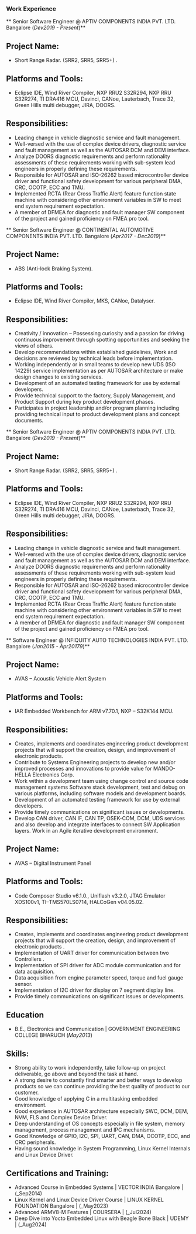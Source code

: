 ### Work Experience
** Senior Software Engineer @ APTIV COMPONENTS INDIA PVT. LTD. Bangalore (_Dev2019 - Present_)**
## Project Name:
- Short Range Radar. (SRR2, SRR5, SRR5+) .
## Platforms and Tools:
- Eclipse IDE, Wind River Compiler, NXP RRU2 S32R294, NXP RRU S32R274, TI DRA416 MCU, Davinci, CANoe, Lauterbach, Trace 32, Green Hills multi debugger, JIRA, DOORS. 
## Responsibilities:
- Leading change in vehicle diagnostic service and fault management. 
- Well-versed with the use of complex device drivers, diagnostic service and fault management as well as the AUTOSAR DCM and DEM interface.
- Analyze DOORS diagnostic requirements and perform rationality assessments of these requirements working with sub-system lead engineers in properly defining these requirements. 
- Responsible for AUTOSAR and ISO-26262 based microcontroller device driver and functional safety development for various peripheral DMA, CRC, OCOTP, ECC and TMU.
- Implemented RCTA (Rear Cross Traffic Alert) feature function state machine with considering other environment variables in SW to meet end system requirement expectation.
- A member of DFMEA for diagnostic and fault manager SW component of the project and gained proficiency on FMEA pro tool.

** Senior Software Engineer @ CONTINENTAL AUTOMOTIVE COMPONENTS INDIA PVT. LTD. Bangalore (_Apr2017 - Dec2019_)**
## Project Name: 
- ABS (Anti-lock Braking System).
## Platforms and Tools:
- Eclipse IDE, Wind River Compiler, MKS, CANoe, Datalyser.   
## Responsibilities: 
- Creativity / innovation – Possessing curiosity and a passion for driving continuous improvement through spotting opportunities and seeking the views of others.
- Develop recommendations within established guidelines, Work and decisions are reviewed by technical leads before implementation.
- Working independently or in small teams to develop new UDS (ISO 14229) service implementation as per AUTOSAR architecture or make design changes to existing services.  
- Development of an automated testing framework for use by external developers.
- Provide technical support to the factory, Supply Management, and Product Support during key product development phases.
- Participates in project leadership and/or program planning including providing technical input to product development plans and concept documents.

** Senior Software Engineer @ APTIV COMPONENTS INDIA PVT. LTD. Bangalore (_Dev2019 - Present_)**
## Project Name:
- Short Range Radar. (SRR2, SRR5, SRR5+) .
## Platforms and Tools:
- Eclipse IDE, Wind River Compiler, NXP RRU2 S32R294, NXP RRU S32R274, TI DRA416 MCU, Davinci, CANoe, Lauterbach, Trace 32, Green Hills multi debugger, JIRA, DOORS. 
## Responsibilities: 
- Leading change in vehicle diagnostic service and fault management. 
- Well-versed with the use of complex device drivers, diagnostic service and fault management as well as the AUTOSAR DCM and DEM interface.
- Analyze DOORS diagnostic requirements and perform rationality assessments of these requirements working with sub-system lead engineers in properly defining these requirements. 
- Responsible for AUTOSAR and ISO-26262 based microcontroller device driver and functional safety development for various peripheral DMA, CRC, OCOTP, ECC and TMU.
- Implemented RCTA (Rear Cross Traffic Alert) feature function state machine with considering other environment variables in SW to meet end system requirement expectation.
- A member of DFMEA for diagnostic and fault manager SW component of the project and gained proficiency on FMEA pro tool.

** Software Engineer @ INFIQUITY AUTO TECHNOLOGIES INDIA PVT. LTD. Bangalore (_Jan2015 - Apr20179_)**
## Project Name:
- AVAS – Acoustic Vehicle Alert System
## Platforms and Tools:
- IAR Embedded Workbench for ARM v7.70.1, NXP – S32K144 MCU.  
## Responsibilities: 
- Creates, implements and coordinates engineering product development projects that will support the creation, design, and improvement of electronic products. 
- Contribute to Systems Engineering projects to develop new and/or improved processes and innovations to provide value for MANDO-HELLA Electronics Corp.
- Work within a development team using change control and source code management systems Software stack development, test and debug on various platforms, including software models and development boards.  
- Development of an automated testing framework for use by external developers.
- Provide timely communications on significant issues or developments.
- Develop CAN driver, CAN IF, CAN TP, OSEK-COM, DCM, UDS services and also develop and integrate interfaces to connect SW Application layers. Work in an Agile iterative development environment.

## Project Name:
- AVAS – Digital Instrument Panel
## Platforms and Tools:
- Code Composer Studio v6.1.0., Uniflash v3.2.0, JTAG Emulator XDS100v1, TI–TMS570LS0714, HALCoGen v04.05.02.   
## Responsibilities: 
- Creates, implements and coordinates engineering product development projects that will support the creation, design, and improvement of electronic products .  
- Implementation of UART driver for communication between two Controllers .
- Implementation of SPI driver for ADC module communication and for data acquisition.  
- Data acquisition from engine parameter speed, torque and fuel gauge sensor.
- Implementation of I2C driver for display on 7 segment display line.
- Provide timely communications on significant issues or developments.
     
## Education
- B.E., Electronics and Communication | GOVERNMENT ENGINEERING COLLEGE BHARUCH (_May2013_)

## Skills:
- Strong ability to work independently, take follow-up on project deliverable, go above and beyond the task at hand.
- A strong desire to constantly find smarter and better ways to develop products so we can continue providing the best quality of product to our customer.
- Good knowledge of applying C in a multitasking embedded environment.
- Good experience in AUTOSAR architecture especially SWC, DCM, DEM, NVM, FLS and Complex Device Driver.
- Deep understanding of OS concepts especially in file system, memory management, process management and IPC mechanisms.
- Good Knowledge of GPIO, I2C, SPI, UART, CAN, DMA, OCOTP, ECC, and CRC peripherals.
- Having sound knowledge in System Programming, Linux Kernel Internals and Linux Device Driver.

## Certifications and Training:
- Advanced Course in Embedded Systems | VECTOR INDIA Bangalore | (_Sep2014)
- Linux Kernel and Linux Device Driver Course | LINUX KERNEL FOUNDATION Bangalore | (_May2023)
- Advanced ARMV8-M Features | COURSERA | (_Jul2024)
- Deep Dive into Yocto Embedded Linux with Beagle Bone Black | UDEMY | (_Aug2024)
